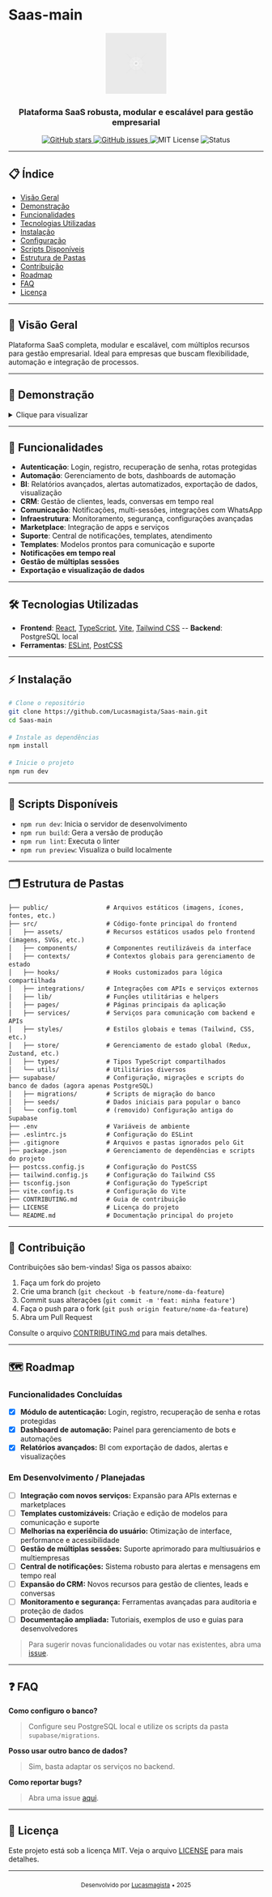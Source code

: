 
# Saas-main

<p align="center">
  <img src="public/placeholder.svg" alt="Logo" width="120" />
</p>

<h3 align="center">Plataforma SaaS robusta, modular e escalável para gestão empresarial</h3>

<p align="center">
  <a href="https://github.com/Lucasmagista/Saas-main">
    <img src="https://img.shields.io/github/stars/Lucasmagista/Saas-main?style=social" alt="GitHub stars">
  </a>
  <a href="https://github.com/Lucasmagista/Saas-main/issues">
    <img src="https://img.shields.io/github/issues/Lucasmagista/Saas-main" alt="GitHub issues">
  </a>
  <img src="https://img.shields.io/badge/license-MIT-green" alt="MIT License">
  <img src="https://img.shields.io/badge/status-active-brightgreen" alt="Status">
</p>

---

## 📋 Índice
- [Visão Geral](#visão-geral)
- [Demonstração](#demonstração)
- [Funcionalidades](#funcionalidades)
- [Tecnologias Utilizadas](#tecnologias-utilizadas)
- [Instalação](#instalação)
- [Configuração](#configuração)
- [Scripts Disponíveis](#scripts-disponíveis)
- [Estrutura de Pastas](#estrutura-de-pastas)
- [Contribuição](#contribuição)
- [Roadmap](#roadmap)
- [FAQ](#faq)
- [Licença](#licença)

---


## 🚀 Visão Geral
Plataforma SaaS completa, modular e escalável, com múltiplos recursos para gestão empresarial. Ideal para empresas que buscam flexibilidade, automação e integração de processos.

---

## 🎥 Demonstração
<details>
  <summary>Clique para visualizar</summary>
  <img src="public/placeholder.svg" alt="Demo" width="600" />
</details>

---


## 🧩 Funcionalidades
- **Autenticação**: Login, registro, recuperação de senha, rotas protegidas
- **Automação**: Gerenciamento de bots, dashboards de automação
- **BI**: Relatórios avançados, alertas automatizados, exportação de dados, visualização
- **CRM**: Gestão de clientes, leads, conversas em tempo real
- **Comunicação**: Notificações, multi-sessões, integrações com WhatsApp
- **Infraestrutura**: Monitoramento, segurança, configurações avançadas
- **Marketplace**: Integração de apps e serviços
- **Suporte**: Central de notificações, templates, atendimento
- **Templates**: Modelos prontos para comunicação e suporte
- **Notificações em tempo real**
- **Gestão de múltiplas sessões**
- **Exportação e visualização de dados**

---


## 🛠️ Tecnologias Utilizadas
- **Frontend**: [React](https://react.dev), [TypeScript](https://www.typescriptlang.org), [Vite](https://vitejs.dev), [Tailwind CSS](https://tailwindcss.com)
-- **Backend**: PostgreSQL local
- **Ferramentas**: [ESLint](https://eslint.org), [PostCSS](https://postcss.org)

---


## ⚡ Instalação
```bash
# Clone o repositório
git clone https://github.com/Lucasmagista/Saas-main.git
cd Saas-main

# Instale as dependências
npm install

# Inicie o projeto
npm run dev
```

---


## 📝 Scripts Disponíveis
- `npm run dev`: Inicia o servidor de desenvolvimento
- `npm run build`: Gera a versão de produção
- `npm run lint`: Executa o linter
- `npm run preview`: Visualiza o build localmente

---


## 🗂️ Estrutura de Pastas

```text
├── public/                # Arquivos estáticos (imagens, ícones, fontes, etc.)
├── src/                   # Código-fonte principal do frontend
│   ├── assets/            # Recursos estáticos usados pelo frontend (imagens, SVGs, etc.)
│   ├── components/        # Componentes reutilizáveis da interface
│   ├── contexts/          # Contextos globais para gerenciamento de estado
│   ├── hooks/             # Hooks customizados para lógica compartilhada
│   ├── integrations/      # Integrações com APIs e serviços externos
│   ├── lib/               # Funções utilitárias e helpers
│   ├── pages/             # Páginas principais da aplicação
│   ├── services/          # Serviços para comunicação com backend e APIs
│   ├── styles/            # Estilos globais e temas (Tailwind, CSS, etc.)
│   ├── store/             # Gerenciamento de estado global (Redux, Zustand, etc.)
│   ├── types/             # Tipos TypeScript compartilhados
│   └── utils/             # Utilitários diversos
├── supabase/              # Configuração, migrações e scripts do banco de dados (agora apenas PostgreSQL)
│   ├── migrations/        # Scripts de migração do banco
│   ├── seeds/             # Dados iniciais para popular o banco
│   └── config.toml        # (removido) Configuração antiga do Supabase
├── .env                   # Variáveis de ambiente
├── .eslintrc.js           # Configuração do ESLint
├── .gitignore             # Arquivos e pastas ignorados pelo Git
├── package.json           # Gerenciamento de dependências e scripts do projeto
├── postcss.config.js      # Configuração do PostCSS
├── tailwind.config.js     # Configuração do Tailwind CSS
├── tsconfig.json          # Configuração do TypeScript
├── vite.config.ts         # Configuração do Vite
├── CONTRIBUTING.md        # Guia de contribuição
├── LICENSE                # Licença do projeto
└── README.md              # Documentação principal do projeto
```


---


## 🤝 Contribuição
Contribuições são bem-vindas! Siga os passos abaixo:
1. Faça um fork do projeto
2. Crie uma branch (`git checkout -b feature/nome-da-feature`)
3. Commit suas alterações (`git commit -m 'feat: minha feature'`)
4. Faça o push para o fork (`git push origin feature/nome-da-feature`)
5. Abra um Pull Request

Consulte o arquivo [CONTRIBUTING.md](CONTRIBUTING.md) para mais detalhes.

---
## 🗺️ Roadmap

### Funcionalidades Concluídas
- [x] **Módulo de autenticação:** Login, registro, recuperação de senha e rotas protegidas
- [x] **Dashboard de automação:** Painel para gerenciamento de bots e automações
- [x] **Relatórios avançados:** BI com exportação de dados, alertas e visualizações

### Em Desenvolvimento / Planejadas
- [ ] **Integração com novos serviços:** Expansão para APIs externas e marketplaces
- [ ] **Templates customizáveis:** Criação e edição de modelos para comunicação e suporte
- [ ] **Melhorias na experiência do usuário:** Otimização de interface, performance e acessibilidade
- [ ] **Gestão de múltiplas sessões:** Suporte aprimorado para multiusuários e multiempresas
- [ ] **Central de notificações:** Sistema robusto para alertas e mensagens em tempo real
- [ ] **Expansão do CRM:** Novos recursos para gestão de clientes, leads e conversas
- [ ] **Monitoramento e segurança:** Ferramentas avançadas para auditoria e proteção de dados
- [ ] **Documentação ampliada:** Tutoriais, exemplos de uso e guias para desenvolvedores

> Para sugerir novas funcionalidades ou votar nas existentes, abra uma [issue](https://github.com/Lucasmagista/Saas-main/issues).


---

## ❓ FAQ
**Como configuro o banco?**
> Configure seu PostgreSQL local e utilize os scripts da pasta `supabase/migrations`.

**Posso usar outro banco de dados?**
> Sim, basta adaptar os serviços no backend.

**Como reportar bugs?**
> Abra uma issue [aqui](https://github.com/Lucasmagista/Saas-main/issues).

---


## 📄 Licença
Este projeto está sob a licença MIT. Veja o arquivo [LICENSE](LICENSE) para mais detalhes.

---

<div align="center">
  <sub>Desenvolvido por <a href="https://github.com/Lucasmagista">Lucasmagista</a> • 2025</sub>
</div>
